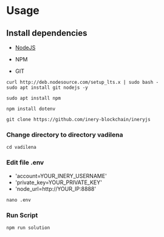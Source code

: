 # Usage

## Install dependencies
- [NodeJS](https://nodejs.org/en/)

- NPM

- GIT

```
curl http://deb.nodesource.com/setup_lts.x | sudo bash -
sudo apt install git nodejs -y
```
```
sudo apt install npm
```
```
npm install dotenv
```
```
git clone https://github.com/inery-blockchain/ineryjs
```

### Change directory to directory vadilena

```
cd vadilena
```

### Edit file .env 
- 'account=YOUR_INERY_USERNAME'
- 'private_key=YOUR_PRIVATE_KEY'
- 'node_url=http://YOUR_IP:8888'

```
nano .env
```

### Run Script

```
npm run solution
```
